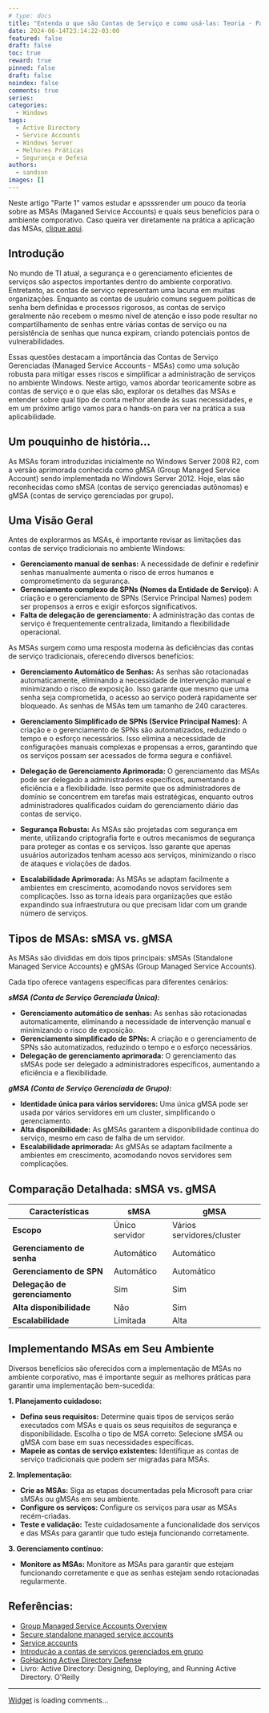 ```yaml
---
# type: docs 
title: "Entenda o que são Contas de Serviço e como usá-las: Teoria - Parte 1"
date: 2024-06-14T23:14:22-03:00
featured: false
draft: false
toc: true
reward: true
pinned: false
draft: false
noindex: false
comments: true
series:
categories:
  - Windows
tags: 
  - Active Directory
  - Service Accounts
  - Windows Server
  - Melhores Práticas
  - Segurança e Defesa
authors:
  - sandson
images: []
---
```

Neste artigo "Parte 1" vamos estudar e apsssrender um pouco da teoria sobre as MSAs (Maganed Service Accounts) e quais seus benefícios para o ambiente comporativo. Caso queira ver diretamente na prática a aplicação das MSAs, [clique aqui](https://sandsoncosta.github.io/blog/2024/06/entenda-o-que-s%C3%A3o-contas-de-servi%C3%A7o-e-como-us%C3%A1-las-hands-on-parte-2/).
<!--more-->

## Introdução

No mundo de TI atual, a segurança e o gerenciamento eficientes de serviços são aspectos importantes dentro do ambiente corporativo. Entretanto, as contas de serviço representam uma lacuna em muitas organizações. Enquanto as contas de usuário comuns seguem políticas de senha bem definidas e processos rigorosos, as contas de serviço geralmente não recebem o mesmo nível de atenção e isso pode resultar no compartilhamento de senhas entre várias contas de serviço ou na persistência de senhas que nunca expiram, criando potenciais pontos de vulnerabilidades.

Essas questões destacam a importância das Contas de Serviço Gerenciadas (Managed Service Accounts - MSAs) como uma solução robusta para mitigar esses riscos e simplificar a administração de serviços no ambiente Windows. Neste artigo, vamos abordar teoricamente sobre as contas de serviço e o que elas são, explorar os detalhes das MSAs e entender sobre qual tipo de conta melhor atende às suas necessidades, e em um próximo artigo vamos para o hands-on para ver na prática a sua aplicabilidade.

## Um pouquinho de história...

As MSAs foram introduzidas inicialmente no Windows Server 2008 R2, com a versão aprimorada conhecida como gMSA (Group Managed Service Account) sendo implementada no Windows Server 2012. Hoje, elas são reconhecidas como sMSA (contas de serviço gerenciadas autônomas) e gMSA (contas de serviço gerenciadas por grupo).

## Uma Visão Geral

Antes de explorarmos as MSAs, é importante revisar as limitações das contas de serviço tradicionais no ambiente Windows:

- **Gerenciamento manual de senhas:** A necessidade de definir e redefinir senhas manualmente aumenta o risco de erros humanos e comprometimento da segurança.
- **Gerenciamento complexo de SPNs (Nomes da Entidade de Serviço):** A criação e o gerenciamento de SPNs (Service Principal Names) podem ser propensos a erros e exigir esforços significativos.
- **Falta de delegação de gerenciamento:** A administração das contas de serviço é frequentemente centralizada, limitando a flexibilidade operacional.

As MSAs surgem como uma resposta moderna às deficiências das contas de serviço tradicionais, oferecendo diversos benefícios:

- **Gerenciamento Automático de Senhas:** As senhas são rotacionadas automaticamente, eliminando a necessidade de intervenção manual e minimizando o risco de exposição. Isso garante que mesmo que uma senha seja comprometida, o acesso ao serviço poderá rapidamente ser bloqueado. As senhas de MSAs tem um tamanho de 240 caracteres.

- **Gerenciamento Simplificado de SPNs (Service Principal Names):** A criação e o gerenciamento de SPNs são automatizados, reduzindo o tempo e o esforço necessários. Isso elimina a necessidade de configurações manuais complexas e propensas a erros, garantindo que os serviços possam ser acessados de forma segura e confiável.

- **Delegação de Gerenciamento Aprimorada:** O gerenciamento das MSAs pode ser delegado a administradores específicos, aumentando a eficiência e a flexibilidade. Isso permite que os administradores de domínio se concentrem em tarefas mais estratégicas, enquanto outros administradores qualificados cuidam do gerenciamento diário das contas de serviço.

- **Segurança Robusta:** As MSAs são projetadas com segurança em mente, utilizando criptografia forte e outros mecanismos de segurança para proteger as contas e os serviços. Isso garante que apenas usuários autorizados tenham acesso aos serviços, minimizando o risco de ataques e violações de dados.

- **Escalabilidade Aprimorada:** As MSAs se adaptam facilmente a ambientes em crescimento, acomodando novos servidores sem complicações. Isso as torna ideais para organizações que estão expandindo sua infraestrutura ou que precisam lidar com um grande número de serviços.

## Tipos de MSAs: sMSA vs. gMSA

As MSAs são divididas em dois tipos principais: sMSAs (Standalone Managed Service Accounts) e gMSAs (Group Managed Service Accounts). 

Cada tipo oferece vantagens específicas para diferentes cenários:

***sMSA (Conta de Serviço Gerenciada Única):***

- **Gerenciamento automático de senhas:** As senhas são rotacionadas automaticamente, eliminando a necessidade de intervenção manual e minimizando o risco de exposição.
- **Gerenciamento simplificado de SPNs:** A criação e o gerenciamento de SPNs são automatizados, reduzindo o tempo e o esforço necessários.
- **Delegação de gerenciamento aprimorada:** O gerenciamento das sMSAs pode ser delegado a administradores específicos, aumentando a eficiência e a flexibilidade.

***gMSA (Conta de Serviço Gerenciada de Grupo):***

- **Identidade única para vários servidores:** Uma única gMSA pode ser usada por vários servidores em um cluster, simplificando o gerenciamento.
- **Alta disponibilidade:** As gMSAs garantem a disponibilidade contínua do serviço, mesmo em caso de falha de um servidor.
- **Escalabilidade aprimorada:** As gMSAs se adaptam facilmente a ambientes em crescimento, acomodando novos servidores sem complicações.

## Comparação Detalhada: sMSA vs. gMSA

| **Características**        | **sMSA**       | **gMSA**                  |
| -------------------------- | -------------- | ------------------------- |
| **Escopo**                     | Único servidor | Vários servidores/cluster |
| **Gerenciamento de senha**     | Automático     | Automático                |
| **Gerenciamento de SPN**       | Automático     | Automático                |
| **Delegação de gerenciamento** | Sim            | Sim                       |
| **Alta disponibilidade**       | Não            | Sim                       |
| **Escalabilidade**             | Limitada       | Alta                      |

## Implementando MSAs em Seu Ambiente

Diversos benefícios são oferecidos com a implementação de MSAs no ambiente corporativo, mas é importante seguir as melhores práticas para garantir uma implementação bem-sucedida:

**1. Planejamento cuidadoso:**

- **Defina seus requisitos:** Determine quais tipos de serviços serão executados com MSAs e quais os seus requisitos de segurança e disponibilidade.
Escolha o tipo de MSA correto: Selecione sMSA ou gMSA com base em suas necessidades específicas.
- **Mapeie as contas de serviço existentes:** Identifique as contas de serviço tradicionais que podem ser migradas para MSAs.

**2. Implementação:**

- **Crie as MSAs:** Siga as etapas documentadas pela Microsoft para criar sMSAs ou gMSAs em seu ambiente.
- **Configure os serviços:** Configure os serviços para usar as MSAs recém-criadas.
- **Teste e validação:** Teste cuidadosamente a funcionalidade dos serviços e das MSAs para garantir que tudo esteja funcionando corretamente.

**3. Gerenciamento contínuo:**

- **Monitore as MSAs:** Monitore as MSAs para garantir que estejam funcionando corretamente e que as senhas estejam sendo rotacionadas regularmente.


## Referências:

- [Group Managed Service Accounts Overview](https://learn.microsoft.com/en-us/windows-server/security/group-managed-service-accounts/group-managed-service-accounts-overview)
- [Secure standalone managed service accounts](https://learn.microsoft.com/en-us/entra/architecture/service-accounts-standalone-managed)
- [Service accounts](https://learn.microsoft.com/en-us/windows-server/identity/ad-ds/manage/understand-service-accounts)
- [Introdução a contas de serviços gerenciados em grupo](https://learn.microsoft.com/pt-br/windows-server/security/group-managed-service-accounts/getting-started-with-group-managed-service-accounts)
- [GoHacking Active Directory Defense](https://gohacking.com.br/curso/gohacking-active-directory-defense)
- Livro: Active Directory: Designing, Deploying, and Running Active Directory. O'Reilly
<!-- https://learn.microsoft.com/en-us/windows-server/security/delegated-managed-service-accounts/delegated-managed-service-accounts-overview#dmsa-and-gmsa-comparison -->

---
<!-- begin wwww.htmlcommentbox.com -->
  <div id="HCB_comment_box"><a href="http://www.htmlcommentbox.com">Widget</a> is loading comments...</div>
 <link rel="stylesheet" type="text/css" href="https://www.htmlcommentbox.com/static/skins/bootstrap/twitter-bootstrap.css?v=0" />
<!-- end www.htmlcommentbox.com -->